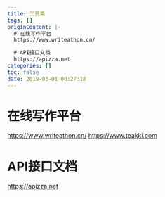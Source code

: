 ```yaml
---
title: 工具篇
tags: []
originContent: |-
  # 在线写作平台
  https://www.writeathon.cn/

  # API接口文档
  https://apizza.net
categories: []
toc: false
date: 2019-03-01 00:27:18
---
```


# 在线写作平台
https://www.writeathon.cn/
https://www.teakki.com

# API接口文档
https://apizza.net
